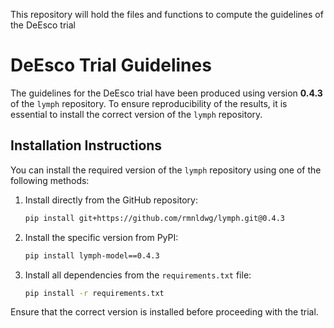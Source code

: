 This repository will hold the files and functions to compute the guidelines of the DeEsco trial
# DeEsco Trial Guidelines

The guidelines for the DeEsco trial have been produced using version **0.4.3** of the `lymph` repository. To ensure reproducibility of the results, it is essential to install the correct version of the `lymph` repository.

## Installation Instructions

You can install the required version of the `lymph` repository using one of the following methods:

1. Install directly from the GitHub repository:
    ```bash
    pip install git+https://github.com/rmnldwg/lymph.git@0.4.3
    ```

2. Install the specific version from PyPI:
    ```bash
    pip install lymph-model==0.4.3
    ```

3. Install all dependencies from the `requirements.txt` file:
    ```bash
    pip install -r requirements.txt
    ```

Ensure that the correct version is installed before proceeding with the trial.
